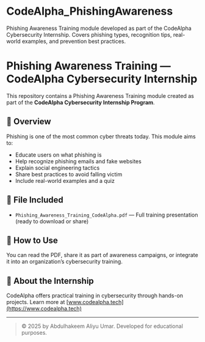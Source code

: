 # CodeAlpha_PhishingAwareness
Phishing Awareness Training module developed as part of the CodeAlpha Cybersecurity Internship. Covers phishing types, recognition tips, real-world examples, and prevention best practices.

# Phishing Awareness Training — CodeAlpha Cybersecurity Internship

This repository contains a Phishing Awareness Training module created as part of the **CodeAlpha Cybersecurity Internship Program**.

## 📄 Overview
Phishing is one of the most common cyber threats today. This module aims to:
- Educate users on what phishing is
- Help recognize phishing emails and fake websites
- Explain social engineering tactics
- Share best practices to avoid falling victim
- Include real-world examples and a quiz

## 🧾 File Included
- `Phishing_Awareness_Training_CodeAlpha.pdf` — Full training presentation (ready to download or share)

## 🚀 How to Use
You can read the PDF, share it as part of awareness campaigns, or integrate it into an organization’s cybersecurity training.

## 📌 About the Internship
CodeAlpha offers practical training in cybersecurity through hands-on projects. Learn more at [www.codealpha.tech](https://www.codealpha.tech)

---

> © 2025 by Abdulhakeem Aliyu Umar. Developed for educational purposes.
